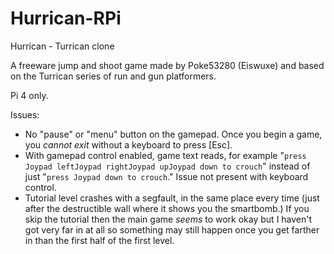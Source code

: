 # Hurrican-RPi
Hurrican - Turrican clone

A freeware jump and shoot game made by Poke53280 (Eiswuxe) and based on the Turrican series of run and gun platformers.

Pi 4 only.

Issues:
- No "pause" or "menu" button on the gamepad. Once you begin a game, you *cannot exit* without a keyboard to press [Esc].
- With gamepad control enabled, game text reads, for example "`press Joypad leftJoypad rightJoypad upJoypad down to crouch`" instead of just "`press Joypad down to crouch`." Issue not present with keyboard control.
- Tutorial level crashes with a segfault, in the same place every time (just after the destructible wall where it shows you the smartbomb.) If you skip the tutorial then the main game *seems* to work okay but I haven't got very far in at all so something may still happen once you get farther in than the first half of the first level.
